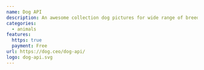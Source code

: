 ```yaml
---
name: Dog API
description: An awesome collection dog pictures for wide range of breeds.
categories:
  - animals
features:
  https: true
  payment: Free
url: https://dog.ceo/dog-api/
logo: dog-api.svg
---
```

